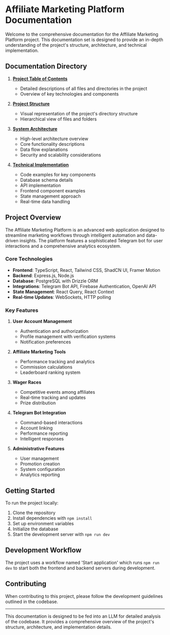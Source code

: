 # Affiliate Marketing Platform Documentation

Welcome to the comprehensive documentation for the Affiliate Marketing Platform project. This documentation set is designed to provide an in-depth understanding of the project's structure, architecture, and technical implementation.

## Documentation Directory

1. **[Project Table of Contents](PROJECT_TOC.md)**
   - Detailed descriptions of all files and directories in the project
   - Overview of key technologies and components

2. **[Project Structure](PROJECT_STRUCTURE.md)**
   - Visual representation of the project's directory structure
   - Hierarchical view of files and folders

3. **[System Architecture](SYSTEM_ARCHITECTURE.md)**
   - High-level architecture overview
   - Core functionality descriptions
   - Data flow explanations
   - Security and scalability considerations

4. **[Technical Implementation](TECHNICAL_IMPLEMENTATION.md)**
   - Code examples for key components
   - Database schema details
   - API implementation
   - Frontend component examples
   - State management approach
   - Real-time data handling

## Project Overview

The Affiliate Marketing Platform is an advanced web application designed to streamline marketing workflows through intelligent automation and data-driven insights. The platform features a sophisticated Telegram bot for user interactions and a comprehensive analytics ecosystem.

### Core Technologies

- **Frontend**: TypeScript, React, Tailwind CSS, ShadCN UI, Framer Motion
- **Backend**: Express.js, Node.js
- **Database**: PostgreSQL with Drizzle ORM
- **Integrations**: Telegram Bot API, Firebase Authentication, OpenAI API
- **State Management**: React Query, React Context
- **Real-time Updates**: WebSockets, HTTP polling

### Key Features

1. **User Account Management**
   - Authentication and authorization
   - Profile management with verification systems
   - Notification preferences

2. **Affiliate Marketing Tools**
   - Performance tracking and analytics
   - Commission calculations
   - Leaderboard ranking system

3. **Wager Races**
   - Competitive events among affiliates
   - Real-time tracking and updates
   - Prize distribution

4. **Telegram Bot Integration**
   - Command-based interactions
   - Account linking
   - Performance reporting
   - Intelligent responses

5. **Administrative Features**
   - User management
   - Promotion creation
   - System configuration
   - Analytics reporting

## Getting Started

To run the project locally:

1. Clone the repository
2. Install dependencies with `npm install`
3. Set up environment variables
4. Initialize the database
5. Start the development server with `npm run dev`

## Development Workflow

The project uses a workflow named 'Start application' which runs `npm run dev` to start both the frontend and backend servers during development.

## Contributing

When contributing to this project, please follow the development guidelines outlined in the codebase.

---

This documentation is designed to be fed into an LLM for detailed analysis of the codebase. It provides a comprehensive overview of the project's structure, architecture, and implementation details.